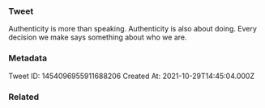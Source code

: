### Tweet
Authenticity is more than speaking. Authenticity is also about doing. Every decision we make says something about who we are.

### Metadata
Tweet ID: 1454096955911688206
Created At: 2021-10-29T14:45:04.000Z

### Related

